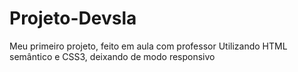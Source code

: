 # Projeto-Devsla
Meu primeiro projeto, feito em aula com professor
Utilizando HTML semântico e CSS3, deixando de modo
responsivo
